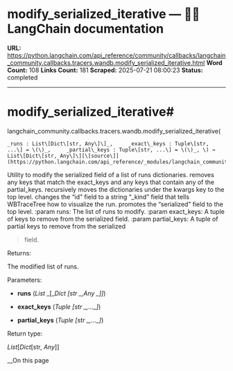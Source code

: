# modify_serialized_iterative — 🦜🔗 LangChain  documentation

**URL:** https://python.langchain.com/api_reference/community/callbacks/langchain_community.callbacks.tracers.wandb.modify_serialized_iterative.html
**Word Count:** 108
**Links Count:** 181
**Scraped:** 2025-07-21 08:00:23
**Status:** completed

---

# modify\_serialized\_iterative\#

langchain\_community.callbacks.tracers.wandb.modify\_serialized\_iterative\(

    _runs : List\[Dict\[str, Any\]\]_,     _exact\_keys : Tuple\[str, ...\] = \(\)_,     _partial\_keys : Tuple\[str, ...\] = \(\)_, \) → List\[Dict\[str, Any\]\][\[source\]](https://python.langchain.com/api_reference/_modules/langchain_community/callbacks/tracers/wandb.html#modify_serialized_iterative)\#     

Utility to modify the serialized field of a list of runs dictionaries. removes any keys that match the exact\_keys and any keys that contain any of the partial\_keys. recursively moves the dictionaries under the kwargs key to the top level. changes the “id” field to a string “\_kind” field that tells WBTraceTree how to visualize the run. promotes the “serialized” field to the top level. :param runs: The list of runs to modify. :param exact\_keys: A tuple of keys to remove from the serialized field. :param partial\_keys: A tuple of partial keys to remove from the serialized

> field.

Returns:     

The modified list of runs.

Parameters:     

  * **runs** \(_List_ _\[__Dict_ _\[__str_ _,__Any_ _\]__\]_\)

  * **exact\_keys** \(_Tuple_ _\[__str_ _,__...__\]_\)

  * **partial\_keys** \(_Tuple_ _\[__str_ _,__...__\]_\)

Return type:     

_List_\[_Dict_\[str, _Any_\]\]

__On this page